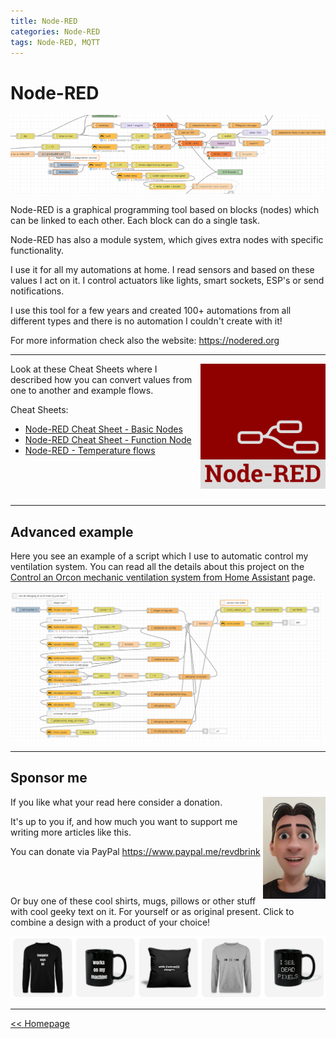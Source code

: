 ```yaml
---
title: Node-RED
categories: Node-RED
tags: Node-RED, MQTT
---
```

# Node-RED

![Banner](images/banner.png)

Node-RED is a graphical programming tool based on blocks (nodes) which can be linked to each other. Each block can do a single task.

Node-RED has also a module system, which gives extra nodes with specific functionality.

I use it for all my automations at home. I read sensors and based on these values I act on it.
I control actuators like lights, smart sockets, ESP's or send notifications.

I use this tool for a few years and created 100+ automations from all different types and there is no automation I couldn't create with it!

For more information check also the website: https://nodered.org

---

<img style="float: right;" src="images/node-red_logo.png" alt="Node-RED logo">

Look at these Cheat Sheets where I described how you can convert values from one to another and example flows.

Cheat Sheets:
* [Node-RED Cheat Sheet - Basic Nodes](node-red_cheatsheet-basic_nodes)
* [Node-RED Cheat Sheet - Function Node](node-red_cheatsheet-function_node)
* [Node-RED - Temperature flows](node-red_temperature_flows.md)

<br/>
<br/>
<br/>

---

## Advanced example
Here you see an example of a script which I use to automatic control my ventilation system.
You can read all the details about this project on the [Control an Orcon mechanic ventilation system from Home Assistant](../esphome/orcon_mechanic_ventilation) page.

<a href="../esphome/orcon_images/script_node-red.png" target="_blank">
<img src="../esphome/orcon_images/script_node-red.png" alt="Example Node-RED" style="width:500px">
</a>

---
## Sponsor me

<img src="../images/avatar.jpg" alt="me" style="float: right" width="100px">

If you like what your read here consider a donation.

It's up to you if, and how much you want to support me writing more articles like this.

You can donate via PayPal
https://www.paypal.me/revdbrink

<br/>
<br/>

Or buy one of these cool shirts, mugs, pillows or other stuff with cool geeky text on it.
For yourself or as original present.
Click to combine a design with a product of your choice!

<a href="https://quote-shirt-shop.myspreadshop.net/" target="_blank"><img src="/shop/images/banner3.png" alt="funny geek design shirts and more"/></a>

---
[<< Homepage](../index)